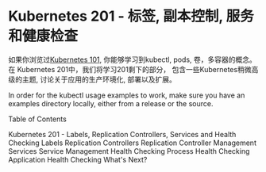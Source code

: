 # **Kubernetes 201 - 标签, 副本控制, 服务和健康检查**

如果你浏览过[Kubernetes 101](http://kubernetes.io/v1.0/docs/user-guide/walkthrough/README.html), 你能够学习到kubectl, pods, 卷，多容器的概念。在 Kubernetes 201中，我们将学习201剩下的部分， 包含一些Kubernetes稍微高级的主题, 讨论关于应用的生产环境化, 部署以及扩展。

In order for the kubectl usage examples to work, make sure you have an examples directory locally, either from a release or the source.

Table of Contents

Kubernetes 201 - Labels, Replication Controllers, Services and Health Checking
Labels
Replication Controllers
Replication Controller Management
Services
Service Management
Health Checking
Process Health Checking
Application Health Checking
What's Next?
